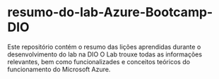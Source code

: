 # resumo-do-lab-Azure-Bootcamp-DIO
Este repositório contém o resumo das lições aprendidas durante o desenvolvimento do lab na DIO
O Lab trouxe todas as informações relevantes, bem como funcionalizades e conceitos teóricos do funcionamento do Microsoft Azure. 
